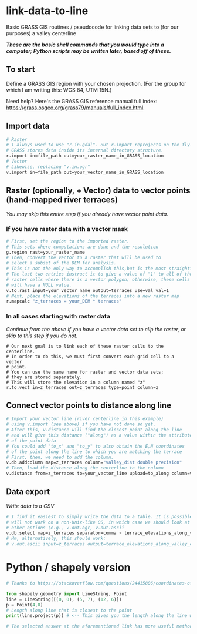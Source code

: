 # link-data-to-line
Basic GRASS GIS routines / pseudocode for linking data sets to (for our purposes) a valley centerline

***These are the basic shell commands that you would type into a computer; Python scripts may be written later, based off of these.***

## To start

Define a GRASS GIS region with your chosen projection. (For the group for which I am writing this: WGS 84, UTM 15N.)

Need help? Here's the GRASS GIS reference manual full index: https://grass.osgeo.org/grass79/manuals/full_index.html.

## Import data
```sh
# Raster
# I always used to use "r.in.gdal". But r.import reprojects on the fly!
# GRASS stores data inside its internal directory structure.
r.import in=file_path out=your_raster_name_in_GRASS_location
# Vector
# Likewise, replacing "v.in.ogr"
v.import in=file_path out=your_vector_name_in_GRASS_location
```

## Raster (optionally, + Vector) data to vector points (hand-mapped river terraces)

*You may skip this entire step if you already have vector point data.*

### If you have raster data with a vector mask

```sh
# First, set the region to the imported raster.
# This sets where computations are done and the resolution
g.region rast=your_raster_name
# Then, convert the vector to a raster that will be used to
# select a subset of the DEM for analysis.
# This is not the only way to accomplish this,but is the most straightforward.
# The last two entries instruct it to give a value of "1" to all of the
# raster cells where there is a vector polygon; otherwise, these cells
# will have a NULL value.
v.to.rast input=your_vector_name output=terraces use=val val=1
# Next, place the elevations of the terraces into a new raster map
r.mapcalc "z_terraces = your_DEM * terraces"
```

### In all cases starting with raster data

*Continue from the above if you have a vector data set to clip the raster, or skip to this step if you do not.*

```
# Our next goal is to link each of these raster cells to the centerline.
# In order to do this, we must first convert each grid cell to a vector
# point.
# You can use the same name for raster and vector data sets;
# they are stored separately.
# This will store the elevation in a column named "z"
r.to.vect in=z_terraces out=z_terraces type=point column=z
```

## Connect vector points to distance along line

```sh
# Import your vector line (river centerline in this example)
# using v.import (see above) if you have not done so yet.
# After this, v.distance will find the closest point along the line
# and will give this distance ("along") as a value within the attribute table
# of the point data
# You could add "to_x" and "to_y" to also obtain the E,N coordinates
# of the point along the line to which you are matching the terrace
# First, then, we need to add the column.
v.db.addcolumn map=z_terraces column="valley_dist double precision"
# Then, load the distance along the centerline to the column
v.distance from=z_terraces to=your_vector_line upload=to_along column=valley_dist
```

## Data export

*Write data to a CSV*

```sh
# I find it easiest to simply write the data to a table. It is possible that this
# will not work on a non-Unix-like OS, in which case we should look at some of the
# other options (e.g., v.out.ogr, v.out.ascii
v.db.select map=z_terraces separator=comma > terrace_elevations_along_valley_centerline.csv
# Hm, alternatively, this should work:
# v.out.ascii input=z_terraces output=terrace_elevations_along_valley_centerline.csv separator=comma format=point columns=*
```

# Python / shapely version

```python
# Thanks to https://stackoverflow.com/questions/24415806/coordinates-of-the-closest-points-of-two-geometries-in-shapely

from shapely.geometry import LineString, Point
line = LineString([(0, 0), (5, 7), (12, 6)])
p = Point(4,8)
# Length along line that is closest to the point
print(line.project(p)) # <-- This gives you the length along the line where the point is located

# The selected answer at the aforementioned link has more useful methods/info
```
